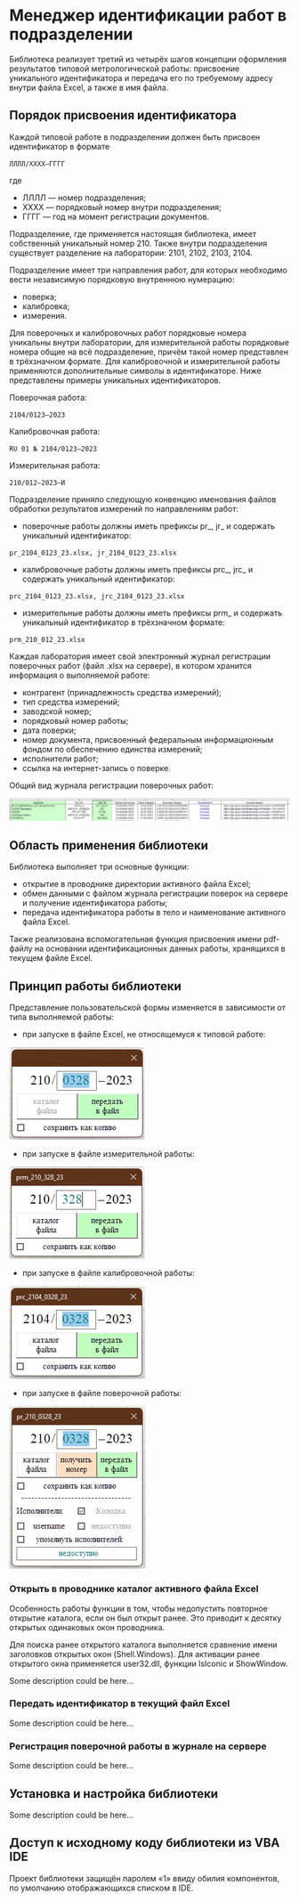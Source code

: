 # Менеджер идентификации работ в подразделении

Библиотека реализует третий из четырёх шагов концепции оформления результатов типовой метрологической работы: присвоение уникального идентификатора и передача его по требуемому адресу внутри файла Excel, а также в имя файла.

## Порядок присвоения идентификатора

Каждой типовой работе в подразделении должен быть присвоен идентификатор в формате 
```
ЛЛЛЛ/ХХХХ–ГГГГ
```
где 
- ЛЛЛЛ — номер подразделения;
- ХХХХ — порядковый номер внутри подразделения;
- ГГГГ — год на момент регистрации документов. 

Подразделение, где применяется настоящая библиотека, имеет собственный уникальный номер 210. 
Также внутри подразделения существует разделение на лаборатории: 2101, 2102, 2103, 2104.

Подразделение имеет три направления работ, для которых необходимо вести независимую порядковую внутреннюю нумерацию:
- поверка;
- калибровка;
- измерения.

Для поверочных и калибровочных работ порядковые номера уникальны внутри лаборатории, для измерительной работы порядковые номера общие на всё подразделение, причём такой номер представлен в трёхзначном формате. Для калибровочной и измерительной работы применяются дополнительные символы в идентификаторе. Ниже представлены примеры уникальных идентификаторов. 

Поверочная работа:
```
2104/0123–2023
```
Калибровочная работа:
```
RU 01 № 2104/0123–2023
```
Измерительная работа:
```
210/012–2023–И 
```
Подразделение приняло следующую конвенцию именования файлов обработки результатов измерений по направлениям работ:
- поверочные работы должны иметь префиксы pr_, jr_ и содержать уникальный идентификатор:
```
pr_2104_0123_23.xlsx, jr_2104_0123_23.xlsx
```
- калибровочные работы должны иметь префиксы prc_, jrc_ и содержать уникальный идентификатор:
```
prс_2104_0123_23.xlsx, jrс_2104_0123_23.xlsx
```
- измерительные работы должны иметь префиксы prm_ и содержать уникальный идентификатор в трёхзначном формате:
```
prm_210_012_23.xlsx
```

Каждая лаборатория имеет свой электронный журнал регистрации поверочных работ (файл .xlsx на сервере), в котором хранится информация о выполняемой работе:
- контрагент (принадлежность средства измерений);
- тип средства измерений;
- заводской номер;
- порядковый номер работы;
- дата поверки;
- номер документа, присвоенный федеральным информационным фондом по обеспечению единства измерений;
- исполнители работ;
- ссылка на интернет-запись о поверке.

Общий вид журнала регистрации поверочных работ:

![Title](https://github.com/akolodka/VBA/blob/main/resources/verifyingJournal.jpg)

## Область применения библиотеки

Библиотека выполняет три основные функции:
- открытие в проводнике директории активного файла Excel;
- обмен данными с файлом журнала регистрации поверок на сервере и получение идентификатора работы;
- передача идентификатора работы в тело и наименование активного файла Excel.

Также реализована вспомогательная функция присвоения имени pdf-файлу на основании идентификационных данных работы, хранящихся в текущем файле Excel.

## Принцип работы библиотеки
Представление пользовательской формы изменяется в зависимости от типа выполняемой работы: 
- при запуске в файле Excel, не относящемуся к типовой работе:

![Title](https://github.com/akolodka/VBA/blob/main/resources/numName_MainDefault.jpg)

- при запуске в файле измерительной работы:

![Title](https://github.com/akolodka/VBA/blob/main/resources/numName_MainMeasuring2.jpg)

- при запуске в файле калибровочной работы:

![Title](https://github.com/akolodka/VBA/blob/main/resources/numName_MainCalibration.jpg)

- при запуске в файле поверочной работы:

![Title](https://github.com/akolodka/VBA/blob/main/resources/numName_MainVerifying2.jpg)

### Открыть в проводнике каталог активного файла Excel
Особенность работы функции в том, чтобы недопустить повторное открытие каталога, если он был открыт ранее. Это приводит к десятку открытых одинаковых окон проводника.

Для поиска ранее открытого каталога выполняется сравнение имени заголовков открытых окон (Shell.Windows).
Для активации ранее открытого окна применяется user32.dll, функции IsIconic и ShowWindow.

Some description could be here...

### Передать идентификатор в текущий файл Excel
Some description could be here...

### Регистрация поверочной работы в журнале на сервере
Some description could be here...

## Установка и настройка библиотеки
Some description could be here...

## Доступ к исходному коду библиотеки из VBA IDE 
Проект библиотеки защищён паролем «1» ввиду обилия компонентов, по умолчанию отображающихся списком в IDE.
